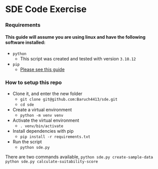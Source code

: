 # SDE Code Exercise

### Requirements
#### This guide will assume you are using linux and have the following software installed:
- `python`
  - This script was created and tested with version `3.10.12`
- `pip`
  - [Please see this guide](https://pip.pypa.io/en/stable/installation/)

### How to setup this repo
- Clone it, and enter the new folder
  - `git clone git@github.com:Baruch4413/sde.git`
  - `cd sde`
- Create a virtual environment
  - `python -m venv venv`
- Activate the virtual environment
  - `. venv/bin/activate`
- Install dependencies with pip
  - `pip install -r requirements.txt`
- Run the script
  - `python sde.py`

There are two commands available, 
`python sde.py create-sample-data`
`python sde.py calculate-suitability-score`
